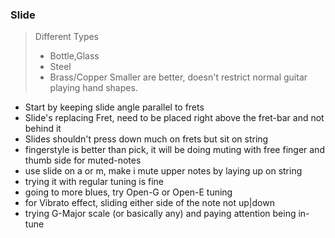 ### Slide

> Different Types
>  * Bottle,Glass
>  * Steel
>  * Brass/Copper
> Smaller are better, doesn't restrict normal guitar playing hand shapes.

* Start by keeping slide angle parallel to frets
* Slide's replacing Fret, need to be placed right above the fret-bar and not behind it
* Slides shouldn't press down much on frets but sit on string
* fingerstyle is better than pick, it will be doing muting with free finger and thumb side for muted-notes
* use slide on a or m, make i mute upper notes by laying up on string
* trying it with regular tuning is fine
* going to more blues, try Open-G or Open-E tuning
* for Vibrato effect, sliding either side of the note not up|down
* trying G-Major scale (or basically any) and paying attention being in-tune

